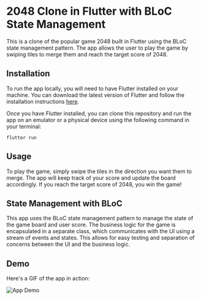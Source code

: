 # 2048 Clone in Flutter with BLoC State Management

This is a clone of the popular game 2048 built in Flutter using the BLoC state management pattern. The app allows the user to play the game by swiping tiles to merge them and reach the target score of 2048.

## Installation

To run the app locally, you will need to have Flutter installed on your machine. You can download the latest version of Flutter and follow the installation instructions [here](https://flutter.dev/docs/get-started/install).

Once you have Flutter installed, you can clone this repository and run the app on an emulator or a physical device using the following command in your terminal:

`flutter run`

## Usage

To play the game, simply swipe the tiles in the direction you want them to merge. The app will keep track of your score and update the board accordingly. If you reach the target score of 2048, you win the game!

## State Management with BLoC

This app uses the BLoC state management pattern to manage the state of the game board and user score. The business logic for the game is encapsulated in a separate class, which communicates with the UI using a stream of events and states. This allows for easy testing and separation of concerns between the UI and the business logic.

## Demo

Here's a GIF of the app in action:

![App Demo](demo.gif)

